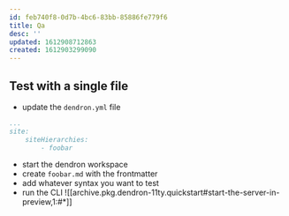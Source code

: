 ```yaml
---
id: feb740f8-0d7b-4bc6-83bb-85886fe779f6
title: Qa
desc: ''
updated: 1612908712863
created: 1612903299090
---
```

## Test with a single file

- update the `dendron.yml` file

```yml
...
site:
    siteHierarchies:
        - foobar
```

- start the dendron workspace
- create `foobar.md` with the frontmatter
- add whatever syntax you want to test
- run the CLI
  ![[archive.pkg.dendron-11ty.quickstart#start-the-server-in-preview,1:#*]]

